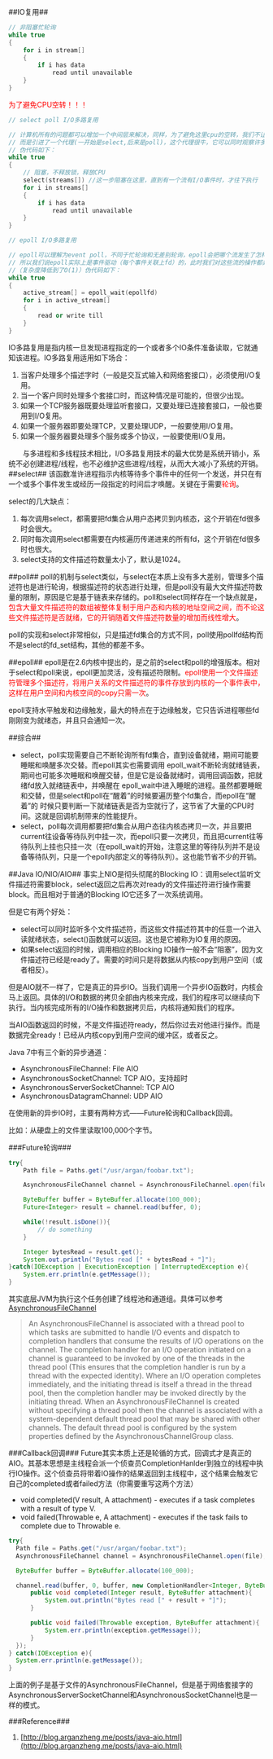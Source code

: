 ##IO复用##
```cpp
// 非阻塞忙轮询
while true
{
    for i in stream[]
    {
        if i has data
            read until unavailable
    }
}
```
<font color="red">为了避免CPU空转！！！</font>

```cpp
// select poll I/O多路复用

// 计算机所有的问题都可以增加一个中间层来解决，同样，为了避免这里cpu的空转，我们不让这个线程亲自去检查流中是否有事件。
// 而是引进了一个代理(一开始是select,后来是poll)，这个代理很牛，它可以同时观察许多流的I/O事件，如果没有事件，代理就阻塞，线程就不会挨个挨个去轮询了。
// 伪代码如下：
while true
{
    // 阻塞，不释放锁，释放CPU
    select(streams[]) //这一步阻塞在这里，直到有一个流有I/O事件时，才往下执行
    for i in streams[]
    {
        if i has data
            read until unavailable
    }
}
```

```cpp
// epoll I/O多路复用

// epoll可以理解为event poll，不同于忙轮询和无差别轮询，epoll会把哪个流发生了怎样的I/O事件通知我们。
// 所以我们说epoll实际上是事件驱动（每个事件关联上fd）的，此时我们对这些流的操作都是有意义的。
//（复杂度降低到了O(1)）伪代码如下：
while true
{
    active_stream[] = epoll_wait(epollfd)
    for i in active_stream[]
    {
        read or write till
    }
}
```

IO多路复用是指内核一旦发现进程指定的一个或者多个IO条件准备读取，它就通知该进程。IO多路复用适用如下场合：

1. 当客户处理多个描述字时（一般是交互式输入和网络套接口），必须使用I/O复用。
2. 当一个客户同时处理多个套接口时，而这种情况是可能的，但很少出现。
3. 如果一个TCP服务器既要处理监听套接口，又要处理已连接套接口，一般也要用到I/O复用。
4. 如果一个服务器即要处理TCP，又要处理UDP，一般要使用I/O复用。
5. 如果一个服务器要处理多个服务或多个协议，一般要使用I/O复用。

　　与多进程和多线程技术相比，I/O多路复用技术的最大优势是系统开销小，系统不必创建进程/线程，也不必维护这些进程/线程，从而大大减小了系统的开销。
##select##
该函数准许进程指示内核等待多个事件中的任何一个发送，并只在有一个或多个事件发生或经历一段指定的时间后才唤醒。关键在于需要<font color="red">轮询</font>。

select的几大缺点：

1. 每次调用select，都需要把fd集合从用户态拷贝到内核态，这个开销在fd很多时会很大。
2. 同时每次调用select都需要在内核遍历传递进来的所有fd，这个开销在fd很多时也很大。
3. select支持的文件描述符数量太小了，默认是1024。

##poll##
poll的机制与select类似，与select在本质上没有多大差别，管理多个描述符也是进行轮询，根据描述符的状态进行处理，但是poll没有最大文件描述符数量的限制，原因是它是基于链表来存储的。poll和select同样存在一个缺点就是，<font color="red">包含大量文件描述符的数组被整体复制于用户态和内核的地址空间之间，而不论这些文件描述符是否就绪，它的开销随着文件描述符数量的增加而线性增大</font>。

poll的实现和select非常相似，只是描述fd集合的方式不同，poll使用pollfd结构而不是select的fd_set结构，其他的都差不多。

##epoll##
epoll是在2.6内核中提出的，是之前的select和poll的增强版本。相对于select和poll来说，epoll更加灵活，没有描述符限制。<font color="red">epoll使用一个文件描述符管理多个描述符，将用户关系的文件描述符的事件存放到内核的一个事件表中，这样在用户空间和内核空间的copy只需一次</font>。

epoll支持水平触发和边缘触发，最大的特点在于边缘触发，它只告诉进程哪些fd刚刚变为就绪态，并且只会通知一次。

##综合##
- select，poll实现需要自己不断轮询所有fd集合，直到设备就绪，期间可能要睡眠和唤醒多次交替。而epoll其实也需要调用 epoll\_wait不断轮询就绪链表，期间也可能多次睡眠和唤醒交替，但是它是设备就绪时，调用回调函数，把就绪fd放入就绪链表中，并唤醒在 epoll\_wait中进入睡眠的进程。虽然都要睡眠和交替，但是select和poll在“醒着”的时候要遍历整个fd集合，而epoll在“醒着”的 时候只要判断一下就绪链表是否为空就行了，这节省了大量的CPU时间。这就是回调机制带来的性能提升。
- select，poll每次调用都要把fd集合从用户态往内核态拷贝一次，并且要把current往设备等待队列中挂一次，而epoll只要一次拷贝，而且把current往等待队列上挂也只挂一次（在epoll\_wait的开始，注意这里的等待队列并不是设备等待队列，只是一个epoll内部定义的等待队列）。这也能节省不少的开销。

##Java IO/NIO/AIO##
事实上NIO是彻头彻尾的Blocking IO：调用select监听文件描述符需要block，select返回之后再次对ready的文件描述符进行操作需要block。而且相对于普通的Blocking IO它还多了一次系统调用。

但是它有两个好处：

- select可以同时监听多个文件描述符，而这些文件描述符其中的任意一个进入读就绪状态，select()函数就可以返回。这也是它被称为IO复用的原因。
- 如果select返回的时候，调用相应的Blocking IO操作一般不会“阻塞”，因为文件描述符已经是ready了。需要的时间只是将数据从内核copy到用户空间（或者相反）。

但是AIO就不一样了，它是真正的异步IO。当我们调用一个异步IO函数时，内核会马上返回。具体的I/O和数据的拷贝全部由内核来完成，我们的程序可以继续向下执行。当内核完成所有的I/O操作和数据拷贝后，内核将通知我们的程序。

当AIO函数返回的时候，不是文件描述符ready，然后你过去对他进行操作。而是数据完全ready！已经从内核copy到用户空间的缓冲区，或者反之。

Java 7中有三个新的异步通道：

- AsynchronousFileChannel: File AIO
- AsynchronousSocketChannel: TCP AIO，支持超时
- AsynchronousServerSocketChannel: TCP AIO
- AsynchronousDatagramChannel: UDP AIO

在使用新的异步IO时，主要有两种方式——Future轮询和Callback回调。

比如：从硬盘上的文件里读取100,000个字节。

###Future轮询###
```java
try{
    Path file = Paths.get("/usr/argan/foobar.txt");

    AsynchronousFileChannel channel = AsynchronousFileChannel.open(file);

    ByteBuffer buffer = ByteBuffer.allocate(100_000);
    Future<Integer> result = channel.read(buffer, 0);

    while(!result.isDone()){
        // do something
    }

    Integer bytesRead = result.get();
    System.out.println("Bytes read [" + bytesRead + "]");
}catch(IOException | ExecutionException | InterruptedException e){
    System.err.println(e.getMessage());
}
```

其实底层JVM为执行这个任务创建了线程池和通道组。具体可以参考[AsynchronousFileChannel](http://docs.oracle.com/javase/7/docs/api/java/nio/channels/AsynchronousFileChannel.html)

> An AsynchronousFileChannel is associated with a thread pool to which tasks are submitted to handle I/O events and dispatch to completion handlers that consume the results of I/O operations on the channel. The completion handler for an I/O operation initiated on a channel is guaranteed to be invoked by one of the threads in the thread pool (This ensures that the completion handler is run by a thread with the expected identity). Where an I/O operation completes immediately, and the initiating thread is itself a thread in the thread pool, then the completion handler may be invoked directly by the initiating thread. When an AsynchronousFileChannel is created without specifying a thread pool then the channel is associated with a system-dependent default thread pool that may be shared with other channels. The default thread pool is configured by the system properties defined by the AsynchronousChannelGroup class.

###Callback回调###
Future其实本质上还是轮循的方式，回调式才是真正的AIO。其基本思想是主线程会派一个侦查员CompletionHanlder到独立的线程中执行IO操作。这个侦查员将带着IO操作的结果返回到主线程中，这个结果会触发它自己的completed或者failed方法（你需要重写这两个方法）

- void completed(V result, A attachment) - executes if a task completes with a result of type V.
- void failed(Throwable e, A attachment) - executes if the task fails to complete due to Throwable e.

```java
try{ 
  Path file = Paths.get("/usr/argan/foobar.txt");
  AsynchronousFileChannel channel = AsynchronousFileChannel.open(file);

  ByteBuffer buffer = ByteBuffer.allocate(100_000);

  channel.read(buffer, 0, buffer, new CompletionHandler<Integer, ByteBuffer>(){
      public void completed(Integer result, ByteBuffer attachment){
          System.out.println("Bytes read [" + result + "]");
      }

      public void failed(Throwable exception, ByteBuffer attachment){
          System.err.println(exception.getMessage());
      }
  });
} catch(IOException e){ 
  System.err.println(e.getMessage());
}
```
上面的例子是基于文件的AsynchronousFileChannel，但是基于网络套接字的AsynchronousServerSocketChannel和AsynchronousSocketChannel也是一样的模式。

###Reference###
1. [http://blog.arganzheng.me/posts/java-aio.html](http://blog.arganzheng.me/posts/java-aio.html)